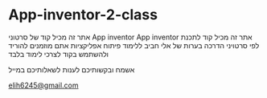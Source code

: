 # App-inventor-2-class
אתר זה מכיל קוד של סרטוני App inventor
App inventor  אתר זה מכיל קוד לתכנת
לפי סרטויני הדרכה בערות של אלי חביב ללימוד פיתוח אפליקציות
אתם מוזמנים להוריד ולהשתמש בקוד לצרכי לימוד בלבד

אשמח ובקשותיכם לענות לשאלותיכם במייל

elih6245@gmail.com
